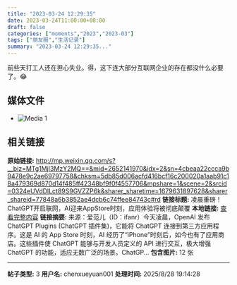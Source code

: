 ```yaml
---
title: "2023-03-24 12:29:35"
date: 2023-03-24T11:00:00+08:00
draft: false
categories: ["moments","2023","2023-03"]
tags: ["朋友圈","生活记录"]
summary: "2023-03-24 12:29:35..."
---
```


前些天打工人还在担心失业。得，这下连大部分互联网企业的存在都没什么必要了。😂

## 媒体文件

- ![Media 1](/Moments/photos/2023-03-24/202303241229350.jpg)

## 相关链接

**原始链接:** http://mp.weixin.qq.com/s?__biz=MTg1MjI3MzY2MQ==&mid=2652141970&idx=2&sn=4cbeaa22ccca9b9478e9c2ae69797758&chksm=5db85d006acfd416bcf16c200020a1aab91c18a479369d870d14f485ff42348bf9f0f4557706&mpshare=1&scene=2&srcid=0324eUVdDlLct89S9GVZZP6k&sharer_sharetime=1679631897628&sharer_shareid=77848a6b3852ae4dcb6c74ffee84743c#rd
**链接标题:** 凌晨重磅！ChatGPT开启联网，AI迎来AppStore时刻，应用体验将被彻底颠覆
**本地链接:** [查看完整内容](/link_content/2023/03/2023-03-24-1/link_content/)
**链接摘要:** 来源：爱范儿（ID：ifanr）今天凌晨，OpenAI 发布 ChatGPT Plugins (ChatGPT 插件集)，它能将 ChatGPT 连接到第三方应用程序。这是 AI 的 App Store 时刻，AI 经历了“iPhone”时刻后，如今也有了应用商店。这些插件使 ChatGPT 能够与开发人员定义的 API 进行交互，极大增强 ChatGPT 的功能，适应无数广泛的场景。ChatGP...
**包含图片:** 12 张

---

**帖子类型:** 3
**用户名:** chenxueyuan001
**处理时间:** 2025/8/28 19:14:28